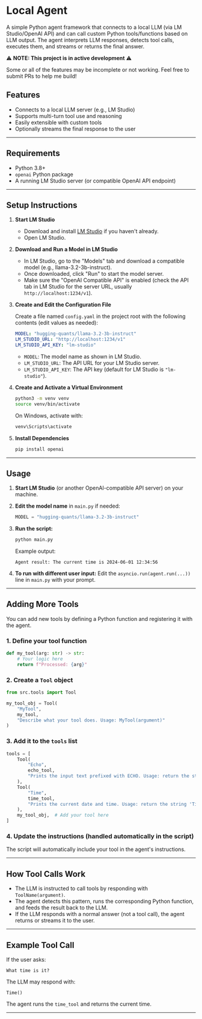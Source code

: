 # Local Agent

A simple Python agent framework that connects to a local LLM (via LM Studio/OpenAI API) and can call custom Python tools/functions based on LLM output. The agent interprets LLM responses, detects tool calls, executes them, and streams or returns the final answer.

⚠️ **NOTE: This project is in active development** ⚠️

Some or all of the features may be incomplete or not working. Feel free to submit PRs to help me build!

## Features

- Connects to a local LLM server (e.g., LM Studio)
- Supports multi-turn tool use and reasoning
- Easily extensible with custom tools
- Optionally streams the final response to the user

---

## Requirements

- Python 3.8+
- `openai` Python package
- A running LM Studio server (or compatible OpenAI API endpoint)

---

## Setup Instructions

1. **Start LM Studio**

   - Download and install [LM Studio](https://lmstudio.ai/) if you haven't already.
   - Open LM Studio.

2. **Download and Run a Model in LM Studio**

   - In LM Studio, go to the "Models" tab and download a compatible model (e.g., llama-3.2-3b-instruct).
   - Once downloaded, click "Run" to start the model server.
   - Make sure the "OpenAI Compatible API" is enabled (check the API tab in LM Studio for the server URL, usually `http://localhost:1234/v1`).

3. **Create and Edit the Configuration File**

   Create a file named `config.yaml` in the project root with the following contents (edit values as needed):

   ```yaml
   MODEL: "hugging-quants/llama-3.2-3b-instruct"
   LM_STUDIO_URL: "http://localhost:1234/v1"
   LM_STUDIO_API_KEY: "lm-studio"
   ```

   - `MODEL`: The model name as shown in LM Studio.
   - `LM_STUDIO_URL`: The API URL for your LM Studio server.
   - `LM_STUDIO_API_KEY`: The API key (default for LM Studio is `"lm-studio"`).

4. **Create and Activate a Virtual Environment**

   ```sh
   python3 -m venv venv
   source venv/bin/activate
   ```

   On Windows, activate with:
   ```sh
   venv\Scripts\activate
   ```

5. **Install Dependencies**

   ```sh
   pip install openai
   ```

---

## Usage

1. **Start LM Studio** (or another OpenAI-compatible API server) on your machine.

2. **Edit the model name** in `main.py` if needed:
   ```python
   MODEL = "hugging-quants/llama-3.2-3b-instruct"
   ```

3. **Run the script:**
   ```sh
   python main.py
   ```

   Example output:
   ```
   Agent result: The current time is 2024-06-01 12:34:56
   ```

4. **To run with different user input:**
   Edit the `asyncio.run(agent.run(...))` line in `main.py` with your prompt.

---

## Adding More Tools

You can add new tools by defining a Python function and registering it with the agent.

### 1. Define your tool function

```python
def my_tool(arg: str) -> str:
    # Your logic here
    return f"Processed: {arg}"
```

### 2. Create a `Tool` object

```python
from src.tools import Tool

my_tool_obj = Tool(
    "MyTool",
    my_tool,
    "Describe what your tool does. Usage: MyTool(argument)"
)
```

### 3. Add it to the `tools` list

```python
tools = [
    Tool(
        "Echo",
        echo_tool,
        "Prints the input text prefixed with ECHO. Usage: return the string 'Echo(<text>)' where <text> is the text to echo."
    ),
    Tool(
        "Time",
        time_tool,
        "Prints the current date and time. Usage: return the string 'Time()'"
    ),
    my_tool_obj,  # Add your tool here
]
```

### 4. Update the instructions (handled automatically in the script)

The script will automatically include your tool in the agent's instructions.

---

## How Tool Calls Work

- The LLM is instructed to call tools by responding with `ToolName(argument)`.
- The agent detects this pattern, runs the corresponding Python function, and feeds the result back to the LLM.
- If the LLM responds with a normal answer (not a tool call), the agent returns or streams it to the user.

---

## Example Tool Call

If the user asks:  
```
What time is it?
```
The LLM may respond with:  
```
Time()
```
The agent runs the `time_tool` and returns the current time.

---
````
